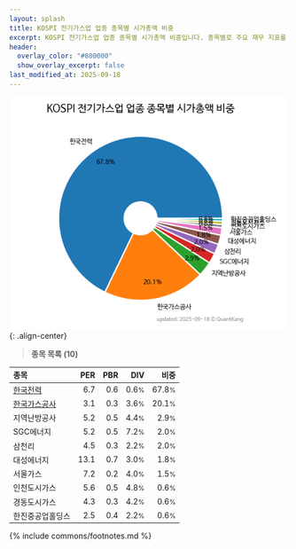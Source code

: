 ```yaml
---
layout: splash
title: KOSPI 전기가스업 업종 종목별 시가총액 비중
excerpt: KOSPI 전기가스업 업종 종목별 시가총액 비중입니다. 종목별로 주요 재무 지표를 함께 표시합니다.
header:
  overlay_color: "#800000"
  show_overlay_excerpt: false
last_modified_at: 2025-09-18
---
```



![KOSPI 전기가스업 업종 종목별 시가총액 비중](/stats/sector/images/kospi_업종_전기가스업_종목.png){: .align-center}


> **종목 목록 (10)**<a id="list"></a>

| **종목** | **PER** | **PBR** | **DIV** | **비중** |
| :------- | ------: | ------: | ------: | -------: |
| [한국전력](/015760/) | 6.7 | 0.6 | 0.6<small>%</small> | 67.8<small>%</small> |
| [한국가스공사](/036460/) | 3.1 | 0.3 | 3.6<small>%</small> | 20.1<small>%</small> |
| 지역난방공사 | 5.2 | 0.5 | 4.4<small>%</small> | 2.9<small>%</small> |
| SGC에너지 | 5.2 | 0.5 | 7.2<small>%</small> | 2.0<small>%</small> |
| 삼천리 | 4.5 | 0.3 | 2.2<small>%</small> | 2.0<small>%</small> |
| 대성에너지 | 13.1 | 0.7 | 3.0<small>%</small> | 1.8<small>%</small> |
| 서울가스 | 7.2 | 0.2 | 4.0<small>%</small> | 1.5<small>%</small> |
| 인천도시가스 | 5.6 | 0.5 | 4.8<small>%</small> | 0.6<small>%</small> |
| 경동도시가스 | 4.3 | 0.3 | 4.2<small>%</small> | 0.6<small>%</small> |
| 한진중공업홀딩스 | 2.5 | 0.4 | 2.2<small>%</small> | 0.6<small>%</small> |

{% include commons/footnotes.md %}